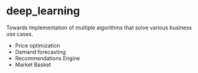 # deep_learning
Towards Implementation of multiple algorithms that solve various business use cases.

- Price optimization
- Demand forecasting 
- Recommendations Engine
- Market Basket 


